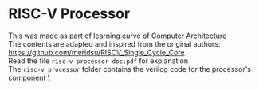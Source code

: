 # RISC-V Processor
This was made as part of learning curve of Computer Architecture \
The contents are adapted and inspired from the original authors: https://github.com/merldsu/RISCV_Single_Cycle_Core \
Read the file `risc-v processor doc.pdf` for explanation \
The `risc-v processor` folder contains the verilog code for the processor's component \
